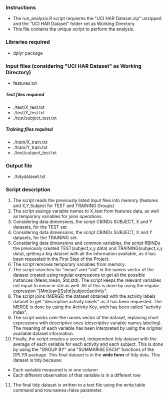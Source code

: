 ### Instructions

* The run_analysis.R script requieres the "UCI HAR Dataset.zip" unzipped and the "UCI HAR Dataset" folder set as Working Directory.
* This file contains the unique script to perform the analysis.

### Libraries required

* dplyr package

### Input files (considering "UCI HAR Dataset" as Working Directory)

* features.txt

##### Test files required

* ./test/X_test.txt
* ./test/Y_test.txt
* ./test/subject_test.txt

##### Training files required

* ./train/X_train.txt
* ./train/Y_train.txt
* ./test/subject_test.txt

### Output file

* ./tidydataset.txt

### Script description

1. The script reads the previously listed Input files into memory (features and X,Y,Subject for TEST and TRAINING Groups)
2. The script assings variable names to X_test from features data, as well as temporary variables for joins operations.
3. Considering data dimensions, the script CBINDs SUBJECT, X and Y datasets, for the TEST set.
4. Considering data dimensions, the script CBINDs SUBJECT, X and Y datasets, for the TRAINING set.
5. Considering data dimensions and common variables, the script RBINDs the previously created TEST(subject,x,y data) and TRAINING(subject,x,y data), getting a big dataset with all the information available, as it has been requested in the First Step of the Project.
6. The script removes temporary variables from memory.
7. The script searches for "mean" and "std" in the names vector of the dataset created using regular expressions to get all the possible instances (Mean,mean, Std,std). The script keeps the relevant variables not equal to mean or std as well. All of this is done by using the regular expression "[Mm]ean|[Ss]td|subject|activity".
8. The script joins (MERGE) the dataset obtained with the activity labels dataset to get "descriptive activity labels" as it has been requested. The MERGE is done by using the Activity Key, wich has been called "activity index".
9. The script works over the names vector of the dataset, replacing short expressions with descriptive ones (descriptive variable names labeling). The meaning of each variable has been interpreted by using the original available dataset information.
10. Finally, the script creates a second, independent tidy dataset with the average of each variable for each activity and each subject. This is done by using the "GROUP BY" and "SUMMARISE EACH" functions of the DPLYR package. This final dataset is in the **wide form** of tidy data. This dataset is tidy because: 

* Each variable measured is in one column
* Each different observation of that variable is in a different row

11. The final tidy dataset is written to a text file using the write.table command and row.names=false parameter.



